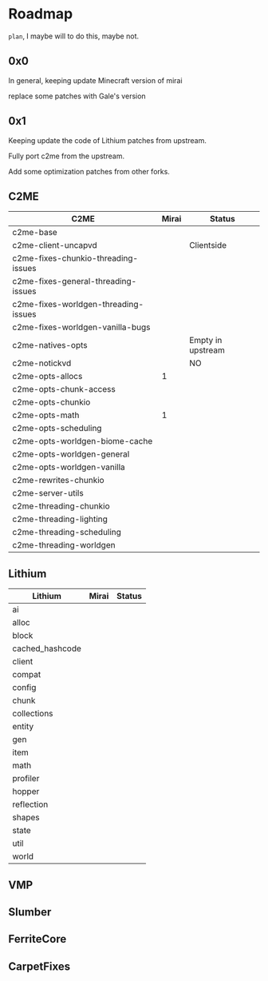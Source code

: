 # Roadmap

`plan`, I maybe will to do this, maybe not.

## 0x0

In general, keeping update Minecraft version of mirai

replace some patches with Gale's version

## 0x1

Keeping update the code of Lithium patches from upstream.

Fully port c2me from the upstream.

Add some optimization patches from other forks.

## C2ME

| C2ME                                 | Mirai | Status            |
|--------------------------------------|-------|-------------------|
| c2me-base                            |
| c2me-client-uncapvd                  |       | Clientside        |
| c2me-fixes-chunkio-threading-issues  |
| c2me-fixes-general-threading-issues  |
| c2me-fixes-worldgen-threading-issues |
| c2me-fixes-worldgen-vanilla-bugs     |
| c2me-natives-opts                    |       | Empty in upstream |
| c2me-notickvd                        |       | NO                |
| c2me-opts-allocs                     | 1     |
| c2me-opts-chunk-access               |
| c2me-opts-chunkio                    |
| c2me-opts-math                       | 1     |
| c2me-opts-scheduling                 |
| c2me-opts-worldgen-biome-cache       |
| c2me-opts-worldgen-general           |
| c2me-opts-worldgen-vanilla           |
| c2me-rewrites-chunkio                |
| c2me-server-utils                    |
| c2me-threading-chunkio               |
| c2me-threading-lighting              |
| c2me-threading-scheduling            |
| c2me-threading-worldgen              |


## Lithium

| Lithium         | Mirai | Status            |
|-----------------|-------|-------------------|
| ai              |
| alloc           |
| block           |
| cached_hashcode |
| client          |      
| compat          |
| config          |
| chunk           |
| collections     |
| entity          |
| gen             |
| item            |
| math            |
| profiler        |
| hopper          |
| reflection      |
| shapes          |
| state           |
| util            |
| world           |

## VMP

## Slumber

## FerriteCore

## CarpetFixes